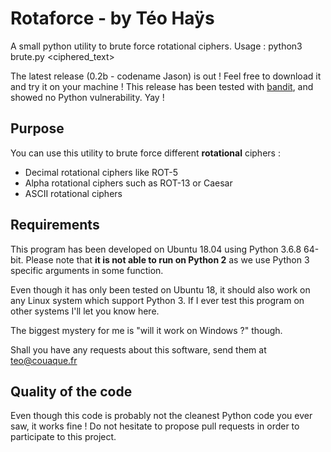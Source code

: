 
# Rotaforce - by Téo Haÿs

A small python utility to brute force rotational ciphers.
Usage : python3 brute.py <charset> <ciphered_text>

The latest release (0.2b - codename Jason) is out ! Feel free to download it and try it on your machine !
This release has been tested with [bandit]([https://github.com/PyCQA/bandit](https://github.com/PyCQA/bandit)), and showed no Python vulnerability. Yay !

## Purpose

You can use this utility to brute force different **rotational** ciphers :
- Decimal rotational ciphers like ROT-5
- Alpha rotational ciphers such as ROT-13 or Caesar
- ASCII rotational ciphers

## Requirements
This program has been developed on Ubuntu 18.04 using Python 3.6.8 64-bit.
Please note that **it is not able to run on Python 2** as we use Python 3 specific arguments in some function.

Even though it has only been tested on Ubuntu 18, it should also work on any Linux system which support Python 3. If I ever test this program on other systems I'll let you know here.

The biggest mystery for me is "will it work on Windows ?" though.

Shall you have any requests about this software, send them at [teo@couaque.fr](mailto:teo@couaque.fr)

## Quality of the code
Even though this code is probably not the cleanest Python code you ever saw, it works fine !
Do not hesitate to propose pull requests in order to participate to this project.